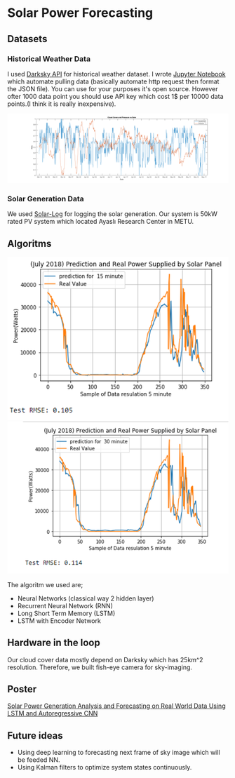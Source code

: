 # Solar Power Forecasting
## Datasets

### Historical Weather Data
I used [Darksky API](https://darksky.net/dev) for historical weather dataset. I wrote [Jupyter Notebook](https://github.com/nailtosun/Ayasli-Ges-Solar-Prediction/blob/master/Neural%20Network/Darksky-api/Datapulling.ipynb) which automate pulling data (basically automate http request then format the JSON file). You can use for your purposes it's open source. However ofter 1000 data point you should use API key which cost 1$ per 10000 data points.(I think it is really inexpensive).

![Weather Data](/images/weather_data.png)
### Solar Generation Data
We used [Solar-Log](https://www.solar-log.com/en/) for logging the solar generation. Our system is 50kW rated PV system which located Ayaslı Research Center in METU.

## Algoritms

![15min](/images/15min.png)
![30min](/images/30min.png)

The algoritm we used are;
* Neural Networks (classical way 2 hidden layer)
* Recurrent Neural Network (RNN)
* Long Short Term Memory (LSTM)
* LSTM with Encoder Network

## Hardware in the loop
Our cloud cover data mostly depend on Darksky which has 25km^2 resolution. Therefore, we built fish-eye camera for sky-imaging.
## Poster
[Solar Power Generation Analysis and Forecasting on Real World Data Using LSTM and Autoregressive CNN](/docs/panel.pdf)
## Future ideas
* Using deep learning to forecasting next frame of sky image which will be feeded NN.
* Using Kalman filters to optimize system states continuously.
